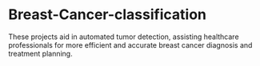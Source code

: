 # Breast-Cancer-classification
These projects aid in automated tumor detection, assisting healthcare professionals for more efficient and accurate breast cancer diagnosis and treatment planning.
